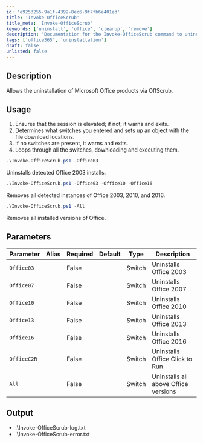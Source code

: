 ```yaml
---
id: 'e9253255-9a1f-4392-8ec6-9f7fb6e401ed'
title: 'Invoke-OfficeScrub'
title_meta: 'Invoke-OfficeScrub'
keywords: ['uninstall', 'office', 'cleanup', 'remove']
description: 'Documentation for the Invoke-OfficeScrub command to uninstall Microsoft Office products via OffScrub.'
tags: ['office365', 'uninstallation']
draft: false
unlisted: false
---
```


## Description
Allows the uninstallation of Microsoft Office products via OffScrub.

## Usage
1. Ensures that the session is elevated; if not, it warns and exits.
2. Determines what switches you entered and sets up an object with the file download locations.
3. If no switches are present, it warns and exits.
4. Loops through all the switches, downloading and executing them.

```powershell
.\Invoke-OfficeScrub.ps1 -Office03
```
Uninstalls detected Office 2003 installs.

```powershell
.\Invoke-OfficeScrub.ps1 -Office03 -Office10 -Office16
```
Removes all detected instances of Office 2003, 2010, and 2016.

```powershell
.\Invoke-OfficeScrub.ps1 -All
```
Removes all installed versions of Office.

## Parameters
| Parameter   | Alias | Required | Default | Type   | Description                          |
| ----------- | ----- | -------- | ------- | ------ | ------------------------------------ |
| `Office03`  |       | False    |         | Switch | Uninstalls Office 2003               |
| `Office07`  |       | False    |         | Switch | Uninstalls Office 2007               |
| `Office10`  |       | False    |         | Switch | Uninstalls Office 2010               |
| `Office13`  |       | False    |         | Switch | Uninstalls Office 2013               |
| `Office16`  |       | False    |         | Switch | Uninstalls Office 2016               |
| `OfficeC2R` |       | False    |         | Switch | Uninstalls Office Click to Run       |
| `All`       |       | False    |         | Switch | Uninstalls all above Office versions |

## Output
- .\Invoke-OfficeScrub-log.txt
- .\Invoke-OfficeScrub-error.txt



